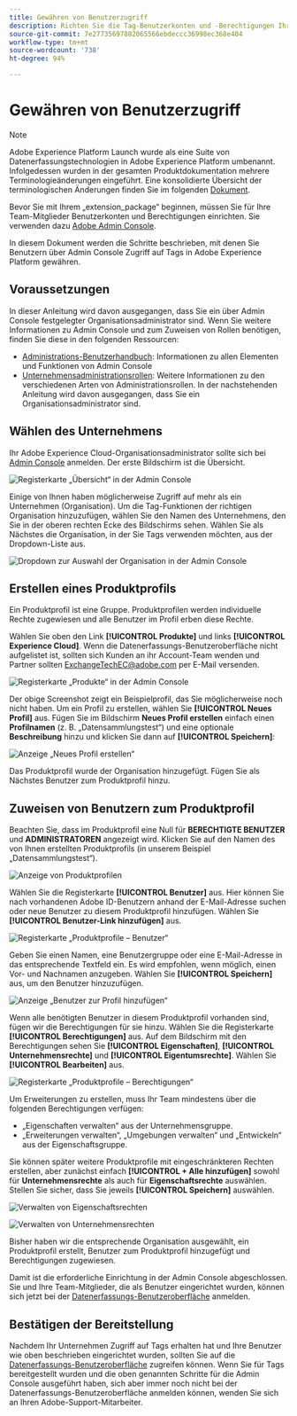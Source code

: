 ```yaml
---
title: Gewähren von Benutzerzugriff
description: Richten Sie die Tag-Benutzerkonten und -Berechtigungen Ihrer Team-Mitglieder in Adobe Experience Platform ein.
source-git-commit: 7e27735697882065566ebdeccc36998ec368e404
workflow-type: tm+mt
source-wordcount: '738'
ht-degree: 94%

---
```


# Gewähren von Benutzerzugriff

>[!NOTE]
>
>Adobe Experience Platform Launch wurde als eine Suite von Datenerfassungstechnologien in Adobe Experience Platform umbenannt. Infolgedessen wurden in der gesamten Produktdokumentation mehrere Terminologieänderungen eingeführt. Eine konsolidierte Übersicht der terminologischen Änderungen finden Sie im folgenden [Dokument](../../term-updates.md).

Bevor Sie mit Ihrem „extension_package“ beginnen, müssen Sie für Ihre Team-Mitglieder Benutzerkonten und Berechtigungen einrichten. Sie verwenden dazu [Adobe Admin Console](https://adminconsole.adobe.com/).

In diesem Dokument werden die Schritte beschrieben, mit denen Sie Benutzern über Admin Console Zugriff auf Tags in Adobe Experience Platform gewähren.

## Voraussetzungen

In dieser Anleitung wird davon ausgegangen, dass Sie ein über Admin Console festgelegter Organisationsadministrator sind. Wenn Sie weitere Informationen zu Admin Console und zum Zuweisen von Rollen benötigen, finden Sie diese in den folgenden Ressourcen:

* [Administrations-Benutzerhandbuch](https://helpx.adobe.com/de/enterprise/administering/user-guide.html?topic=/enterprise/administering/morehelp/introduction.ug.js): Informationen zu allen Elementen und Funktionen von Admin Console
* [Unternehmensadministrationsrollen](https://helpx.adobe.com/de/enterprise/using/admin-roles.html): Weitere Informationen zu den verschiedenen Arten von Administrationsrollen. In der nachstehenden Anleitung wird davon ausgegangen, dass Sie ein Organisationsadministrator sind.

## Wählen des Unternehmens

Ihr Adobe Experience Cloud-Organisationsadministrator sollte sich bei [Admin Console](https://adminconsole.adobe.com/) anmelden. Der erste Bildschirm ist die Übersicht.

![Registerkarte „Übersicht“ in der Admin Console](../images/getting-started/admin-console-overview.png)

Einige von Ihnen haben möglicherweise Zugriff auf mehr als ein Unternehmen (Organisation). Um die Tag-Funktionen der richtigen Organisation hinzuzufügen, wählen Sie den Namen des Unternehmens, den Sie in der oberen rechten Ecke des Bildschirms sehen. Wählen Sie als Nächstes die Organisation, in der Sie Tags verwenden möchten, aus der Dropdown-Liste aus.

![Dropdown zur Auswahl der Organisation in der Admin Console](../images/getting-started/admin-console-choose-org.png)

## Erstellen eines Produktprofils

Ein Produktprofil ist eine Gruppe. Produktprofilen werden individuelle Rechte zugewiesen und alle Benutzer im Profil erben diese Rechte.

Wählen Sie oben den Link **[!UICONTROL Produkte]** und links **[!UICONTROL Experience Cloud]**. Wenn die Datenerfassungs-Benutzeroberfläche nicht aufgelistet ist, sollten sich Kunden an ihr Account-Team wenden und Partner sollten <ExchangeTechEC@adobe.com> per E-Mail versenden.

![Registerkarte „Produkte“ in der Admin Console](../images/getting-started/admin-console-products-launch.png)

Der obige Screenshot zeigt ein Beispielprofil, das Sie möglicherweise noch nicht haben. Um ein Profil zu erstellen, wählen Sie **[!UICONTROL Neues Profil]** aus. Fügen Sie im Bildschirm **Neues Profil erstellen** einfach einen **Profilnamen** (z. B. „Datensammlungstest“) und eine optionale **Beschreibung** hinzu und klicken Sie dann auf **[!UICONTROL Speichern]**:

![Anzeige „Neues Profil erstellen“](../images/getting-started/admin-console-create-a-new-profile.png)

Das Produktprofil wurde der Organisation hinzugefügt. Fügen Sie als Nächstes Benutzer zum Produktprofil hinzu.

## Zuweisen von Benutzern zum Produktprofil

Beachten Sie, dass im Produktprofil eine Null für **BERECHTIGTE BENUTZER** und **ADMINISTRATOREN** angezeigt wird. Klicken Sie auf den Namen des von Ihnen erstellten Produktprofils (in unserem Beispiel „Datensammlungstest“).

![Anzeige von Produktprofilen](../images/getting-started/admin-console-profiles-add-user.png)

Wählen Sie die Registerkarte **[!UICONTROL Benutzer]** aus. Hier können Sie nach vorhandenen Adobe ID-Benutzern anhand der E-Mail-Adresse suchen oder neue Benutzer zu diesem Produktprofil hinzufügen. Wählen Sie **[!UICONTROL Benutzer-Link hinzufügen]** aus.

![Registerkarte „Produktprofile – Benutzer“](../images/getting-started/admin-console-add-launch-user.png)

Geben Sie einen Namen, eine Benutzergruppe oder eine E-Mail-Adresse in das entsprechende Textfeld ein. Es wird empfohlen, wenn möglich, einen Vor- und Nachnamen anzugeben. Wählen Sie **[!UICONTROL Speichern]** aus, um den Benutzer hinzuzufügen.

![Anzeige „Benutzer zur Profil hinzufügen“](../images/getting-started/admin-console-add-user.png)

Wenn alle benötigten Benutzer in diesem Produktprofil vorhanden sind, fügen wir die Berechtigungen für sie hinzu. Wählen Sie die Registerkarte **[!UICONTROL Berechtigungen]** aus. Auf dem Bildschirm mit den Berechtigungen sehen Sie **[!UICONTROL Eigenschaften]**, **[!UICONTROL Unternehmensrechte]** und **[!UICONTROL Eigentumsrechte]**. Wählen Sie **[!UICONTROL Bearbeiten]** aus.

![Registerkarte „Produktprofile – Berechtigungen“](../images/getting-started/admin-console-profile-permissions.png)

Um Erweiterungen zu erstellen, muss Ihr Team mindestens über die folgenden Berechtigungen verfügen:

* „Eigenschaften verwalten“ aus der Unternehmensgruppe.
* „Erweiterungen verwalten“, „Umgebungen verwalten“ und „Entwickeln“ aus der Eigenschaftsgruppe.

Sie können später weitere Produktprofile mit eingeschränkteren Rechten erstellen, aber zunächst einfach **[!UICONTROL + Alle hinzufügen]** sowohl für **Unternehmensrechte** als auch für **Eigenschaftsrechte** auswählen. Stellen Sie sicher, dass Sie jeweils **[!UICONTROL Speichern]** auswählen.

![Verwalten von Eigenschaftsrechten](../images/getting-started/admin-console-add-all-property-rights.png)

![Verwalten von Unternehmensrechten](../images/getting-started/admin-console-add-all-company-rights.png)

Bisher haben wir die entsprechende Organisation ausgewählt, ein Produktprofil erstellt, Benutzer zum Produktprofil hinzugefügt und Berechtigungen zugewiesen.

Damit ist die erforderliche Einrichtung in der Admin Console abgeschlossen. Sie und Ihre Team-Mitglieder, die als Benutzer eingerichtet wurden, können sich jetzt bei der [Datenerfassungs-Benutzeroberfläche](https://launch.adobe.com/) anmelden.

## Bestätigen der Bereitstellung

Nachdem Ihr Unternehmen Zugriff auf Tags erhalten hat und Ihre Benutzer wie oben beschrieben eingerichtet wurden, sollten Sie auf die [Datenerfassungs-Benutzeroberfläche](https://launch.adobe.com/) zugreifen können. Wenn Sie für Tags bereitgestellt wurden und die oben genannten Schritte für die Admin Console ausgeführt haben, sich aber immer noch nicht bei der Datenerfassungs-Benutzeroberfläche anmelden können, wenden Sie sich an Ihren Adobe-Support-Mitarbeiter.
